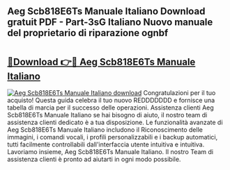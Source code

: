 ## Aeg Scb818E6Ts Manuale Italiano Download gratuit PDF - Part-3sG Italiano Nuovo manuale del proprietario di riparazione ognbf

# <h2><a href="http://dfble2.blite.top/?on=Aeg+Scb818E6Ts+Manuale+Italiano">🔗Download 👉🔴 Aeg Scb818E6Ts Manuale Italiano</a></h2>

[![Aeg Scb818E6Ts Manuale Italiano download](https://i.imgur.com/lujVjoI.png)](http://dfble2.blite.top/?on=Aeg+Scb818E6Ts+Manuale+Italiano)
Congratulazioni per il tuo acquisto! Questa guida celebra il tuo nuovo REDDDDDDD e fornisce una tabella di marcia per il successo delle operazioni. Assistenza clienti Aeg Scb818E6Ts Manuale Italiano se hai bisogno di aiuto, il nostro team di assistenza clienti dedicato è a tua disposizione. Le funzionalità avanzate di Aeg Scb818E6Ts Manuale Italiano includono il Riconoscimento delle immagini, i comandi vocali, i profili personalizzabili e i backup automatici, tutti facilmente controllabili dall'interfaccia utente intuitiva e intuitiva. Lavoriamo insieme, Aeg Scb818E6Ts Manuale Italiano. Il nostro Team di assistenza clienti è pronto ad aiutarti in ogni modo possibile.
